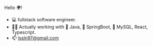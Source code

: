Hello 🌍!
- :computer: fullstack software engineer. 
- 👨‍💻 Actually working with 🍵 Java, 🌿 SpringBoot, :floppy_disk: MySQL, React, Typescript.
- 📫 lssln97@gmail.com

<!---
LssLn/LssLn is a ✨ special ✨ repository because its `README.md` (this file) appears on your GitHub profile.
You can click the Preview link to take a look at your changes.
[![Top Langs](https://github-readme-stats.vercel.app/api/top-langs/?username=LssLn&layout=compact&theme=dark)](https://github.com/anuraghazra/github-readme-stats)
--->
